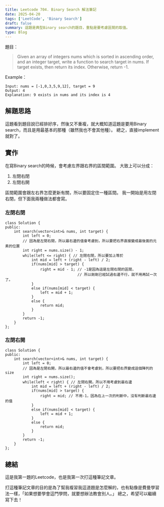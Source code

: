 ```yaml
---
title: Leetcode 704. Binary Search 解法筆記
date: 2025-04-20
tags: ['LeetCode', 'Binary Search']
draft: false
summary: 這題是典型Binary search的題目，重點是要考慮區間的取值。
type: Blog
---
```

題目：
> Given an array of integers nums which is sorted in ascending order, and an integer target, write a function to search target in nums. If target exists, then return its index. Otherwise, return -1.

Example：
```
Input: nums = [-1,0,3,5,9,12], target = 9
Output: 4
Explanation: 9 exists in nums and its index is 4
```
## 解題思路
這題看到題目說已經排好序，然後又不重複，就大概知道這題是要用Binary search，而且是用最基本的那種（雖然我也不會其他種）。
總之，直接implement就對了。
## 實作
在寫Binary search的時候，會考慮左界跟右界的區間範圍。
大致上可以分成：
1. 左閉右閉
2. 左閉右開

區間範圍會跟左右界怎麼更新有關，所以要固定住一種區間。
我一開始是用左閉右閉，但下面我兩種做法都會寫。
### 左閉右閉
```cpp=
class Solution {
public:
    int search(vector<int>& nums, int target) {
        int left = 0;
        // 因為是左閉右閉，所以最右邊的值會考慮到，所以要把右界直接變成最後面的元素的位置
        int right = nums.size() - 1;
        while(left <= right) { // 左閉右閉，所以要加上等於
            int mid = left + (right - left) / 2;
            if(nums[mid] > target) {
                right = mid - 1; // -1是因為這是左閉右閉的區間，
                                 // 所以剛剛已經試過右邊不行，就不用再試一次了。
            }
            else if(nums[mid] < target) {
                left = mid + 1;
            }
            else {
                return mid;
            }
        }
        return -1;
    }
};
```
### 左閉右開
```cpp=
class Solution {
public:
    int search(vector<int>& nums, int target) {
        int left = 0;
        // 因為是左閉右開，所以最右邊的值不會考慮到，所以要把右界變成這個陣列的size
        int right = nums.size();
        while(left < right) { // 左閉右開，所以不用考慮到最右邊
            int mid = left + (right - left) / 2;
            if(nums[mid] > target) {
                right = mid; // 不用-1，因為在上一次的判斷中，沒有判斷最右邊的值
            }
            else if(nums[mid] < target) {
                left = mid + 1;
            }
            else {
                return mid;
            }
        }
        return -1;
    }
};
```

## 總結
這是我第一題的Leetcode，也是我第一次打這種筆記文章。

打這種筆記文章的目的是為了幫我複習我這道題是怎麼解的，也有點像是費曼學習法一樣，「如果想要學會這門學問，就要想辦法教會別人。」
總之，希望可以繼續寫下去！